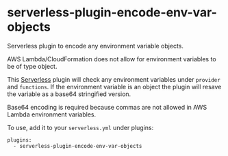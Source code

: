 # serverless-plugin-encode-env-var-objects

Serverless plugin to encode any environment variable objects.

AWS Lambda/CloudFormation does not allow for environment variables to be of type object.  

This [Serverless](http://serverless.com) plugin will check any environment variables under `provider` and `functions`.  If the environment variable is an object the plugin will resave the variable as a base64 stringified version. 

Base64 encoding is required because commas are not allowed in AWS Lambda environment variables.

To use, add it to your `serverless.yml` under plugins:

```
plugins:
  - serverless-plugin-encode-env-var-objects
```